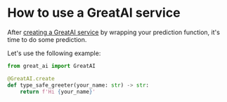 # How to use a GreatAI service

After [creating a GreatAI service](/how-to-guides/cerate-service) by wrapping your prediction function, it's time to do some prediction.

Let's use the following example:

```python "type_safe_greeter.py"
from great_ai import GreatAI

@GreatAI.create
def type_safe_greeter(your_name: str) -> str:
    return f'Hi {your_name}'
```


